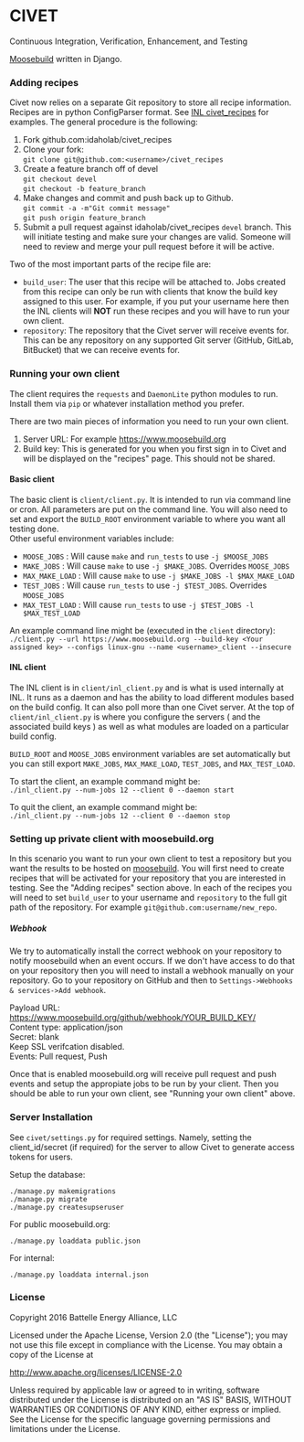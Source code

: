 # CIVET
Continuous Integration, Verification, Enhancement, and Testing

[Moosebuild](https://www.moosebuild.org) written in Django.

### Adding recipes

Civet now relies on a separate Git repository to store all recipe information.
Recipes are in python ConfigParser format.
See [INL civet_recipes](https://github.com/idaholab/civet_recipes) for examples.
The general procedure is the following:

1. Fork github.com:idaholab/civet_recipes
2. Clone your fork:  
    `git clone git@github.com:<username>/civet_recipes`
3. Create a feature branch off of devel  
    `git checkout devel`  
    `git checkout -b feature_branch`  
4. Make changes and commit and push back up to Github.  
    `git commit -a -m"Git commit message"`  
    `git push origin feature_branch`  
5. Submit a pull request against idaholab/civet_recipes `devel` branch. This will
initiate testing and make sure your changes are valid. Someone will need to review
and merge your pull request before it will be active.

Two of the most important parts of the recipe file are:
* `build_user`: The user that this recipe will be attached to.
Jobs created from this recipe can only be run with clients that know the build key assigned to this user.
For example, if you put your username here then the INL clients will **NOT** run these recipes and you will
have to run your own client.
* `repository`: The repository that the Civet server will receive events for. This can be any repository on any
supported Git server (GitHub, GitLab, BitBucket) that we can receive events for. 

### Running your own client

The client requires the `requests` and `DaemonLite` python modules to run. Install them via `pip` or
whatever installation method you prefer.


There are two main pieces of information you need to run your own client.

1. Server URL: For example https://www.moosebuild.org
2. Build key: This is generated for you when you first sign in to Civet and will
be displayed on the "recipes" page. This should not be shared.

#### Basic client

The basic client is `client/client.py`. It is intended to run via command line or cron. All
parameters are put on the command line. You will also need to set and export the `BUILD_ROOT`
environment variable to where you want all testing done.  
Other useful environment variables include:  
* `MOOSE_JOBS` : Will cause `make` and `run_tests` to use `-j $MOOSE_JOBS`
* `MAKE_JOBS` : Will cause `make` to use `-j $MAKE_JOBS`. Overrides `MOOSE_JOBS`
* `MAX_MAKE_LOAD` : Will cause `make` to use `-j $MAKE_JOBS -l $MAX_MAKE_LOAD`
* `TEST_JOBS` : Will cause `run_tests` to use `-j $TEST_JOBS`. Overrides `MOOSE_JOBS`
* `MAX_TEST_LOAD` : Will cause `run_tests` to use `-j $TEST_JOBS -l $MAX_TEST_LOAD`

An example command line might be (executed in the `client` directory):  
`./client.py --url https://www.moosebuild.org --build-key <Your assigned key> --configs linux-gnu --name <username>_client --insecure`

#### INL client

The INL client is in `client/inl_client.py` and is what is used internally at INL. It runs as a daemon and has the ability
to load different modules based on the build config. It can also poll more than one Civet
server. At the top of `client/inl_client.py` is where you configure the servers ( and the associated build keys ) as well
as what modules are loaded on a particular build config.

`BUILD_ROOT` and `MOOSE_JOBS` environment variables are set automatically but you can still export
`MAKE_JOBS`, `MAX_MAKE_LOAD`, `TEST_JOBS`, and `MAX_TEST_LOAD`.

To start the client, an example command might be:  
`./inl_client.py --num-jobs 12 --client 0 --daemon start`

To quit the client, an example command might be:  
`./inl_client.py --num-jobs 12 --client 0 --daemon stop`

### Setting up private client with moosebuild.org

In this scenario you want to run your own client to test a repository but you
want the results to be hosted on [moosebuild](https://www.moosebuild.org).
You will first need to create recipes that will be activated for your
repository that you are interested in testing. See the "Adding recipes" section above.
In each of the recipes you will need to set `build_user` to your username and `repository`
to the full git path of the repository. For example `git@github.com:username/new_repo`.

##### Webhook

We try to automatically install the correct webhook on your repository to notify moosebuild when an event occurs.
If we don't have access to do that on your repository then you will need to install a webhook
manually on your repository. Go to your repository on GitHub and then to `Settings->Webhooks & services->Add webhook`.

Payload URL: https://www.moosebuild.org/github/webhook/YOUR_BUILD_KEY/  
Content type: application/json  
Secret: blank  
Keep SSL verifcation disabled.  
Events: Pull request, Push  

Once that is enabled moosebuild.org will receive pull request and push events and setup the appropiate jobs to be run
by your client.
Then you should be able to run your own client, see "Running your own client" above.

### Server Installation

See `civet/settings.py` for required settings. Namely, setting the client_id/secret (if required) for the server to allow
Civet to generate access tokens for users.

Setup the database:

    ./manage.py makemigrations
    ./manage.py migrate
    ./manage.py createsupseruser

For public moosebuild.org:

    ./manage.py loaddata public.json

For internal:

    ./manage.py loaddata internal.json


### License

Copyright 2016 Battelle Energy Alliance, LLC

Licensed under the Apache License, Version 2.0 (the "License");
you may not use this file except in compliance with the License.
You may obtain a copy of the License at

  http://www.apache.org/licenses/LICENSE-2.0

Unless required by applicable law or agreed to in writing, software
distributed under the License is distributed on an "AS IS" BASIS,
WITHOUT WARRANTIES OR CONDITIONS OF ANY KIND, either express or implied.
See the License for the specific language governing permissions and
limitations under the License.
